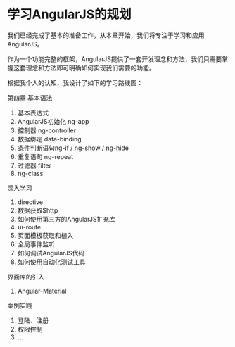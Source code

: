 # 学习AngularJS的规划

我们已经完成了基本的准备工作，从本章开始，我们将专注于学习和应用AngularJS。

作为一个功能完整的框架，AngularJS提供了一套开发理念和方法，我们只需要掌握这套理念和方法即可明确如何实现我们需要的功能。

根据我个人的认知，我设计了如下的学习路线图：

第四章 基本语法
1. 基本表达式
2. AngularJS初始化 ng-app
3. 控制器 ng-controller
4. 数据绑定 data-binding
5. 条件判断语句ng-if / ng-show / ng-hide
6. 重复语句 ng-repeat
7. 过滤器 filter
8. ng-class

深入学习
1. directive
2. 数据获取$http
3. 如何使用第三方的AngularJS扩充库
4. ui-route
5. 页面模板获取和植入
6. 全局事件监听
7. 如何调试AngularJS代码
8. 如何使用自动化测试工具

界面库的引入
1. Angular-Material

案例实践

1. 登陆、注册
2. 权限控制
3. ...
